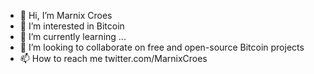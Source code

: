 - 👋 Hi, I’m Marnix Croes
- 👀 I’m interested in Bitcoin
- 🌱 I’m currently learning ...
- 💞️ I’m looking to collaborate on free and open-source Bitcoin projects
- 📫 How to reach me twitter.com/MarnixCroes

<!---
MarnixCroes/MarnixCroes is a ✨ special ✨ repository because its `README.md` (this file) appears on your GitHub profile.
You can click the Preview link to take a look at your changes.
--->
